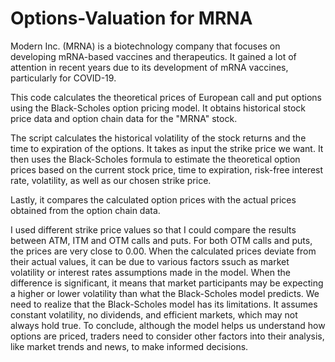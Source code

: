 # Options-Valuation for MRNA
Modern Inc. (MRNA) is a biotechnology company that focuses on developing mRNA-based vaccines and therapeutics. It gained a lot of attention in recent years due to its development of mRNA vaccines, particularly for COVID-19.

This code calculates the theoretical prices of European call and put options using the Black-Scholes option pricing model. It obtains historical stock price data and option chain data for the "MRNA" stock. 

The script calculates the historical volatility of the stock returns and the time to expiration of the options. It takes as input the strike price we want. It then uses the Black-Scholes formula to estimate the theoretical option prices based on the current stock price, time to expiration, risk-free interest rate, volatility, as well as our chosen strike price.

Lastly, it compares the calculated option prices with the actual prices obtained from the option chain data. 

I used different strike price values so that I could compare the results between ATM, ITM and OTM calls and puts. For both OTM calls and puts, the prices are very close to 0.00. When the calculated prices deviate from their actual values, it can be due to various factors ssuch as market volatility or interest rates assumptions made in the model.
When the difference is significant, it means that market participants may be expecting a higher or lower volatility than what the Black-Scholes model predicts. 
We need to realize that the Black-Scholes model has its limitations. It assumes constant volatility, no dividends, and efficient markets, which may not always hold true. To conclude, although the model helps us understand how options are priced, traders need to consider other factors into their analysis, like market trends and news, to make informed decisions.
